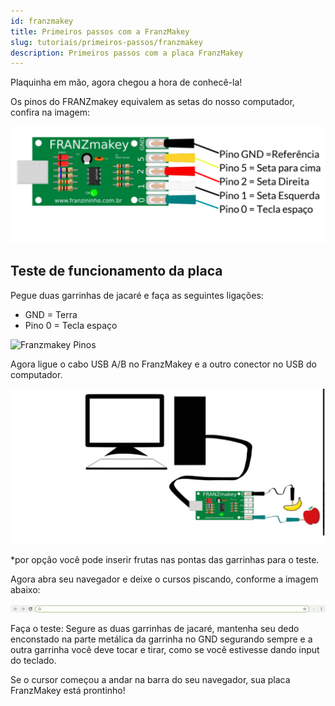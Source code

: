 ```yaml
---
id: franzmakey
title: Primeiros passos com a FranzMakey
slug: tutoriais/primeiros-passos/franzmakey
description: Primeiros passos com a placa FranzMakey
---
```


Plaquinha em mão, agora chegou a hora de conhecê-la!

Os pinos do FRANZmakey equivalem as setas do nosso computador, confira na imagem:

![Franzmakey Pinos](img/franzmakey-pinos.png)

## Teste de funcionamento da placa

Pegue duas garrinhas de jacaré e faça as seguintes ligações:

- GND = Terra
- Pino 0 = Tecla espaço

![Franzmakey Pinos](img/franzmakey-mãos.png)

Agora ligue o cabo USB A/B no FranzMakey e a outro conector no USB do computador.

![Franzmakey Pinos](img/franzmakey-computador.png)

\*por opção você pode inserir frutas nas pontas das garrinhas para o teste.

Agora abra seu navegador e deixe o cursos piscando, conforme a imagem abaixo:

![Franzmakey Pinos](img/franzmakey-cursor.gif)

Faça o teste: Segure as duas garrinhas de jacaré, mantenha seu dedo enconstado na parte metálica da garrinha no GND segurando sempre e a outra garrinha você deve tocar e tirar, como se você estivesse dando input do teclado.

Se o cursor começou a andar na barra do seu navegador, sua placa FranzMakey está prontinho!
